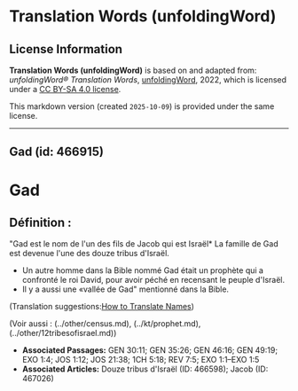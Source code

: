 # Translation Words (unfoldingWord)

## License Information

**Translation Words (unfoldingWord)** is based on and adapted from: _unfoldingWord® Translation Words_, [unfoldingWord](https://unfoldingword.org/utw), 2022, which is licensed under a [CC BY-SA 4.0 license](https://creativecommons.org/licenses/by-sa/4.0/legalcode.en).

This markdown version (created `2025-10-09`) is provided under the same license.



--------------------------------

## Gad (id: 466915)

Gad
===

Définition :
------------

"Gad est le nom de l'un des fils de Jacob qui est Israël\* La famille de Gad est devenue l'une des douze tribus d'Israël.

* Un autre homme dans la Bible nommé Gad était un prophète qui a confronté le roi David, pour avoir péché en recensant le peuple d'Israël.
* Il y a aussi une «vallée de Gad" mentionné dans la Bible.

(Translation suggestions:[How to Translate Names](rc://en/ta/man/translate/translate-names))

(Voir aussi : (../other/census.md), (../kt/prophet.md), (../other/12tribesofisrael.md))

* **Associated Passages:** GEN 30:11; GEN 35:26; GEN 46:16; GEN 49:19; EXO 1:4; JOS 1:12; JOS 21:38; 1CH 5:18; REV 7:5; EXO 1:1–EXO 1:5
* **Associated Articles:** Douze tribus d'Israël (ID: 466598); Jacob (ID: 467026)

